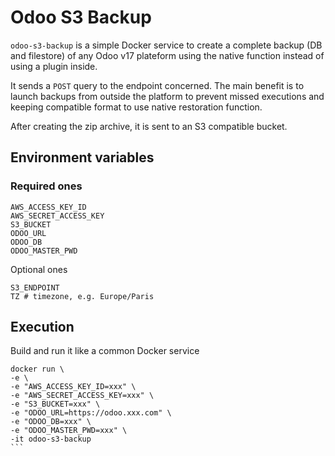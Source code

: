 # Odoo S3 Backup

`odoo-s3-backup` is a simple Docker service to create a complete backup (DB and filestore) of any Odoo v17 plateform using the native function instead of using a plugin inside.

It sends a `POST` query to the endpoint concerned. The main benefit is to launch backups from outside the platform to prevent missed executions and keeping compatible format to use native restoration function.

After creating the zip archive, it is sent to an S3 compatible bucket.

## Environment variables

### Required ones
```
AWS_ACCESS_KEY_ID
AWS_SECRET_ACCESS_KEY
S3_BUCKET
ODOO_URL
ODOO_DB
ODOO_MASTER_PWD
```

Optional ones
```
S3_ENDPOINT
TZ # timezone, e.g. Europe/Paris 
```

## Execution

Build and run it like a common Docker service
````
docker run \
-e \
-e "AWS_ACCESS_KEY_ID=xxx" \
-e "AWS_SECRET_ACCESS_KEY=xxx" \
-e "S3_BUCKET=xxx" \
-e "ODOO_URL=https://odoo.xxx.com" \
-e "ODOO_DB=xxx" \
-e "ODOO_MASTER_PWD=xxx" \
-it odoo-s3-backup
```